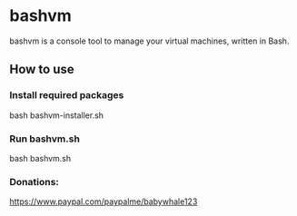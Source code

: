 # bashvm

bashvm is a console tool to manage your virtual machines, written in Bash. 

## How to use

### Install required packages
bash bashvm-installer.sh

### Run bashvm.sh
bash bashvm.sh

### Donations:
https://www.paypal.com/paypalme/babywhale123
